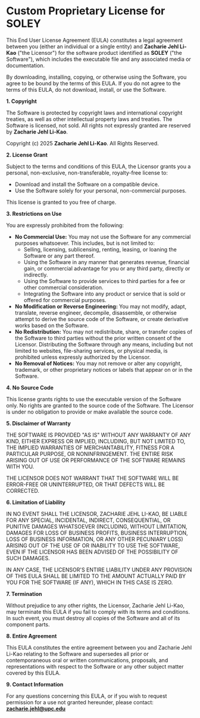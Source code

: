 # Custom Proprietary License for SOLEY

This End User License Agreement (EULA) constitutes a legal agreement between you (either an individual or a single entity) and **Zacharie Jehl Li-Kao** ("the Licensor") for the software product identified as **SOLEY** ("the Software"), which includes the executable file and any associated media or documentation.

By downloading, installing, copying, or otherwise using the Software, you agree to be bound by the terms of this EULA. If you do not agree to the terms of this EULA, do not download, install, or use the Software.

**1. Copyright**

The Software is protected by copyright laws and international copyright treaties, as well as other intellectual property laws and treaties. The Software is licensed, not sold. All rights not expressly granted are reserved by **Zacharie Jehl Li-Kao**.

Copyright (c) 2025 **Zacharie Jehl Li-Kao**. All Rights Reserved.

**2. License Grant**

Subject to the terms and conditions of this EULA, the Licensor grants you a personal, non-exclusive, non-transferable, royalty-free license to:

* Download and install the Software on a compatible device.
* Use the Software solely for your personal, non-commercial purposes.

This license is granted to you free of charge.

**3. Restrictions on Use**

You are expressly prohibited from the following:

* **No Commercial Use:** You may not use the Software for any commercial purposes whatsoever. This includes, but is not limited to:
    * Selling, licensing, sublicensing, renting, leasing, or loaning the Software or any part thereof.
    * Using the Software in any manner that generates revenue, financial gain, or commercial advantage for you or any third party, directly or indirectly.
    * Using the Software to provide services to third parties for a fee or other commercial consideration.
    * Integrating the Software into any product or service that is sold or offered for commercial purposes.
* **No Modification or Reverse Engineering:** You may not modify, adapt, translate, reverse engineer, decompile, disassemble, or otherwise attempt to derive the source code of the Software, or create derivative works based on the Software.
* **No Redistribution:** You may not redistribute, share, or transfer copies of the Software to third parties without the prior written consent of the Licensor. Distributing the Software through any means, including but not limited to websites, file-sharing services, or physical media, is prohibited unless expressly authorized by the Licensor.
* **No Removal of Notices:** You may not remove or alter any copyright, trademark, or other proprietary notices or labels that appear on or in the Software.

**4. No Source Code**

This license grants rights to use the executable version of the Software only. No rights are granted to the source code of the Software. The Licensor is under no obligation to provide or make available the source code.

**5. Disclaimer of Warranty**

THE SOFTWARE IS PROVIDED "AS IS" WITHOUT ANY WARRANTY OF ANY KIND, EITHER EXPRESS OR IMPLIED, INCLUDING, BUT NOT LIMITED TO, THE IMPLIED WARRANTIES OF MERCHANTABILITY, FITNESS FOR A PARTICULAR PURPOSE, OR NONINFRINGEMENT. THE ENTIRE RISK ARISING OUT OF USE OR PERFORMANCE OF THE SOFTWARE REMAINS WITH YOU.

THE LICENSOR DOES NOT WARRANT THAT THE SOFTWARE WILL BE ERROR-FREE OR UNINTERRUPTED, OR THAT DEFECTS WILL BE CORRECTED.

**6. Limitation of Liability**

IN NO EVENT SHALL THE LICENSOR, ZACHARIE JEHL LI-KAO, BE LIABLE FOR ANY SPECIAL, INCIDENTAL, INDIRECT, CONSEQUENTIAL, OR PUNITIVE DAMAGES WHATSOEVER (INCLUDING, WITHOUT LIMITATION, DAMAGES FOR LOSS OF BUSINESS PROFITS, BUSINESS INTERRUPTION, LOSS OF BUSINESS INFORMATION, OR ANY OTHER PECUNIARY LOSS) ARISING OUT OF THE USE OF OR INABILITY TO USE THE SOFTWARE, EVEN IF THE LICENSOR HAS BEEN ADVISED OF THE POSSIBILITY OF SUCH DAMAGES.

IN ANY CASE, THE LICENSOR'S ENTIRE LIABILITY UNDER ANY PROVISION OF THIS EULA SHALL BE LIMITED TO THE AMOUNT ACTUALLY PAID BY YOU FOR THE SOFTWARE (IF ANY), WHICH IN THIS CASE IS ZERO.

**7. Termination**

Without prejudice to any other rights, the Licensor, Zacharie Jehl Li-Kao, may terminate this EULA if you fail to comply with its terms and conditions. In such event, you must destroy all copies of the Software and all of its component parts.

**8. Entire Agreement**

This EULA constitutes the entire agreement between you and Zacharie Jehl Li-Kao relating to the Software and supersedes all prior or contemporaneous oral or written communications, proposals, and representations with respect to the Software or any other subject matter covered by this EULA.

**9. Contact Information**

For any questions concerning this EULA, or if you wish to request permission for a use not granted hereunder, please contact: **zacharie.jehl@upc.edu**
